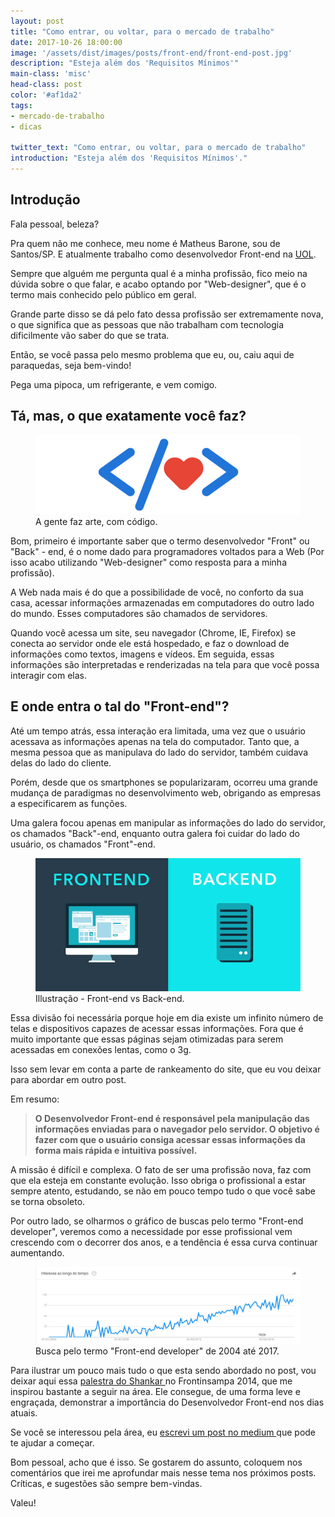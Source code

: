 ```yaml
---
layout: post
title: "Como entrar, ou voltar, para o mercado de trabalho"
date: 2017-10-26 18:00:00
image: '/assets/dist/images/posts/front-end/front-end-post.jpg'
description: "Esteja além dos 'Requisitos Mínimos'"
main-class: 'misc'
head-class: post
color: '#af1da2'
tags:
- mercado-de-trabalho
- dicas

twitter_text: "Como entrar, ou voltar, para o mercado de trabalho"
introduction: "Esteja além dos 'Requisitos Mínimos'."
---
```


## Introdução

Fala pessoal, beleza?

Pra quem não me conhece, meu nome é Matheus Barone, sou de Santos/SP. E atualmente trabalho como desenvolvedor Front-end na [UOL](https://www.uol.com.br/).

Sempre que alguém me pergunta qual é a minha profissão, fico meio na dúvida sobre o que falar, e acabo optando por "Web-designer", que é o termo mais conhecido pelo público em geral.

Grande parte disso se dá pelo fato dessa profissão ser extremamente nova, o que significa que as pessoas que não trabalham com tecnologia dificilmente vão saber do que se trata.

Então, se você passa pelo mesmo problema que eu, ou, caiu aqui de paraquedas, seja bem-vindo!

Pega uma pipoca, um refrigerante, e vem comigo.


## Tá, mas, o que exatamente você faz?

<figure>
  <img src="/assets/dist/images/posts/front-end/front-end-illustration.jpg" alt="A gente faz arte, com código."/>
  <figcaption>A gente faz arte, com código.</figcaption>
</figure>

Bom, primeiro é importante saber que o termo desenvolvedor "Front" ou "Back" - end, é o nome dado para programadores voltados para a Web (Por isso acabo utilizando "Web-designer" como resposta para a minha profissão).

A Web nada mais é do que a possibilidade de você, no conforto da sua casa, acessar informações armazenadas em computadores do outro lado do mundo. Esses computadores são chamados de servidores.

Quando você acessa um site, seu navegador (Chrome, IE, Firefox) se conecta ao servidor onde ele está hospedado, e faz o download de informações como textos, imagens e vídeos. Em seguida, essas informações são interpretadas e renderizadas na tela para que você possa interagir com elas.

## E onde entra o tal do "Front-end"?

Até um tempo atrás, essa interação era limitada, uma vez que o usuário acessava as informações apenas na tela do computador. Tanto que, a mesma pessoa que as manipulava do lado do servidor, também cuidava delas do lado do cliente.

Porém, desde que os smartphones se popularizaram, ocorreu uma grande mudança de paradigmas no desenvolvimento web, obrigando as empresas a especificarem as funções.

Uma galera focou apenas em manipular as informações do lado do servidor, os chamados "Back"-end, enquanto outra galera foi cuidar do lado do usuário, os chamados "Front"-end.


<figure>
  <img src="/assets/dist/images/posts/front-end/frontend-backend-illustration.jpg" alt="Illustração - Front-end vs Back-end."/>
  <figcaption>Illustração - Front-end vs Back-end.</figcaption>
</figure>

Essa divisão foi necessária porque hoje em dia existe um infinito número de telas e dispositivos capazes de acessar essas informações. Fora que é muito importante que essas páginas sejam otimizadas para serem acessadas em conexões lentas, como o 3g.

Isso sem levar em conta a parte de rankeamento do site, que eu vou deixar para abordar em outro post.

Em resumo:

>**O Desenvolvedor Front-end é responsável pela manipulação das informações enviadas para o navegador pelo servidor. O objetivo é fazer com que o usuário consiga acessar essas informações da forma mais rápida e intuitiva possível.**

A missão é difícil e complexa. O fato de ser uma profissão nova, faz com que ela esteja em constante evolução. Isso obriga o profissional a estar sempre atento, estudando, se não em pouco tempo tudo o que você sabe se torna obsoleto.

Por outro lado, se olharmos o gráfico de buscas pelo termo "Front-end developer", veremos como a necessidade por esse profissional vem crescendo com o decorrer dos anos, e a tendência é essa curva continuar aumentando.

<figure>
  <img src="/assets/dist/images/posts/front-end/front-end-search.jpg" alt="Busca pelo termo 'Front-end developer' de 2004 até 2017"/>
  <figcaption>Busca pelo termo "Front-end developer" de 2004 até 2017.</figcaption>
</figure>

Para ilustrar um pouco mais tudo o que esta sendo abordado no post, vou deixar aqui essa [palestra do Shankar <i class="fa fa-share-square-o" aria-hidden="true"></i>](https://www.youtube.com/watch?v=cmT3clnhbiQ) no Frontinsampa 2014, que me inspirou bastante a seguir na área. Ele consegue, de uma forma leve e engraçada, demonstrar a importância do Desenvolvedor Front-end nos dias atuais.

Se você se interessou pela área, eu [escrevi um post no medium <i class="fa fa-share-square-o" aria-hidden="true"></i>](https://medium.com/@matheusvbarone/e-se-hoje-fosse-meu-primeiro-dia-como-desenvolvedor-front-end-5fc5b19e2228) que pode te ajudar a começar.

Bom pessoal, acho que é isso. Se gostarem do assunto, coloquem nos comentários que irei me aprofundar mais nesse tema nos próximos posts. Críticas, e sugestões são sempre bem-vindas.

Valeu!

